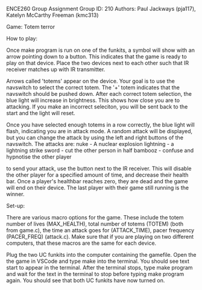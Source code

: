 ENCE260 Group Assignment
Group ID: 210
Authors: Paul Jackways (pja117), Katelyn McCarthy Freeman (kmc313)

Game: Totem terror

How to play:

Once make program is run on one of the funkits, a symbol will show with an arrow pointing down to a button. This indicates that the game is ready to play on that device. 
Place the two devices next to each other such that IR receiver matches up with IR transmitter. 

Arrows called 'totems' appear on the device. Your goal is to use the navswitch to select the correct totem. The '+' totem indicates that the navswitch should be pushed down. 
After each correct totem selection, the blue light will increase in brightness. This shows how close you are to attacking.
If you make an incorrect seleciton, you will be sent back to the start and the light will reset.

Once you have selected enough totems in a row correctly, the blue light will flash, indicating you are in attack mode. A random attack will be displayed, but you can change the attack by using the left and right buttons of the navswitch. 
The attacks are:
nuke - A nuclear explosion
lightning - a lightning strike
sword - cut the other person in half
bambooz - confuse and hypnotise the other player

to send your attack, use the button next to the IR receiver. This will disable the other player for a specified amount of time, and decrease their health bar.
Once a player's healthbar reaches zero, they are dead and the game will end on their device. The last player with their game still running is the winner.

Set-up: 

There are various macro options for the game. These include the totem number of lives (MAX_HEALTH), total number of totems (TOTEM) (both from game.c), the time an attack goes for (ATTACK_TIME), pacer frequency (PACER_FREQ) (attack.c). Make sure that if you are playing on two different computers, that these macros are the same for each device.

Plug the two UC funkits into the computer containing the gamefile. Open the the game in VSCode and type make into the terminal. You should see text start to appear in the terminal. After the terminal stops, type make program and wait for the text in the terminal to stop before typing make program again. You should see that both UC funkits have now turned on.




